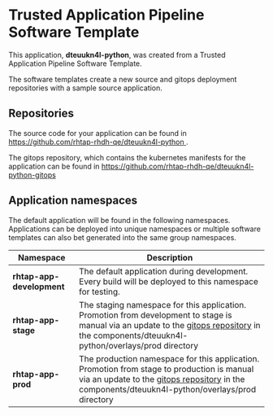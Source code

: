# Trusted Application Pipeline Software Template

This application, **dteuukn4l-python**, was created from a Trusted Application Pipeline Software Template.

The software templates create a new source and gitops deployment repositories with a sample source application. 

## Repositories

The source code for your application can be found in [https://github.com/rhtap-rhdh-qe/dteuukn4l-python ](https://github.com/rhtap-rhdh-qe/dteuukn4l-python ).
 
The gitops repository, which contains the kubernetes manifests for the application can be found in 
[https://github.com/rhtap-rhdh-qe/dteuukn4l-python-gitops ](https://github.com/rhtap-rhdh-qe/dteuukn4l-python-gitops ) 

## Application namespaces 

The default application will be found in the following namespaces. Applications can be deployed into unique namespaces or multiple software templates can also bet generated into the same group namespaces.  

|  Namespace   |  Description   |  
| -------- | -------- |   
| **rhtap-app-development** | The default application during development. Every build will be deployed to this namespace for testing. | 
| **rhtap-app-stage** | The staging namespace for this application. Promotion from development to stage is manual via an update to the [gitops repository](https://github.com/rhtap-rhdh-qe/dteuukn4l-python-gitops ) in the components/dteuukn4l-python/overlays/prod directory |  
| **rhtap-app-prod** | The production namespace for this application. Promotion from stage to production is manual via an update to the [gitops repository](https://github.com/rhtap-rhdh-qe/dteuukn4l-python-gitops ) in the components/dteuukn4l-python/overlays/prod directory | 